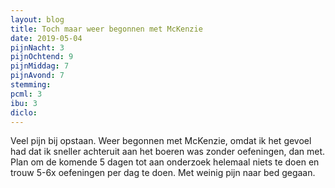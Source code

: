 ```yaml
---
layout: blog
title: Toch maar weer begonnen met McKenzie
date: 2019-05-04
pijnNacht: 3
pijnOchtend: 9
pijnMiddag: 7
pijnAvond: 7
stemming: 
pcml: 3
ibu: 3
diclo: 
---
```


Veel pijn bij opstaan. Weer begonnen met McKenzie, omdat ik het gevoel had dat ik sneller achteruit aan het boeren was zonder oefeningen, dan met. Plan om de komende 5 dagen tot aan onderzoek helemaal niets te doen en trouw 5-6x oefeningen per dag te doen. Met weinig pijn naar bed gegaan.

